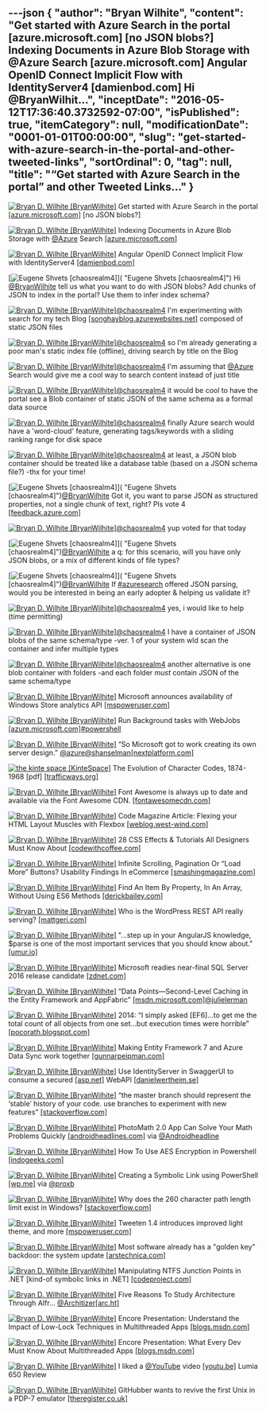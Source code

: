 ---json
{
  "author": "Bryan Wilhite",
  "content": "Get started with Azure Search in the portal [azure.microsoft.com] [no JSON blobs?] Indexing Documents in Azure Blob Storage with @Azure Search [azure.microsoft.com] Angular OpenID Connect Implicit Flow with IdentityServer4 [damienbod.com] Hi @BryanWilhit...",
  "inceptDate": "2016-05-12T17:36:40.3732592-07:00",
  "isPublished": true,
  "itemCategory": null,
  "modificationDate": "0001-01-01T00:00:00",
  "slug": "get-started-with-azure-search-in-the-portal-and-other-tweeted-links",
  "sortOrdinal": 0,
  "tag": null,
  "title": "“Get started with Azure Search in the portal” and other Tweeted Links…"
}
---

[<img alt="Bryan D. Wilhite [BryanWilhite]" src="https://songhay.blob.core.windows.net/shared-social-twitter/BryanWilhite.jpeg">](http://t.co/UNdqV0Z1zz "Bryan D. Wilhite [BryanWilhite]") Get started with Azure Search in the portal [[azure.microsoft.com]](https://azure.microsoft.com/en-us/documentation/articles/search-get-started-portal/) [no JSON blobs?]

[<img alt="Bryan D. Wilhite [BryanWilhite]" src="https://songhay.blob.core.windows.net/shared-social-twitter/BryanWilhite.jpeg">](http://t.co/UNdqV0Z1zz "Bryan D. Wilhite [BryanWilhite]") Indexing Documents in Azure Blob Storage with [@Azure](http://twitter.com/Azure) Search [[azure.microsoft.com]](https://azure.microsoft.com/en-us/documentation/articles/search-howto-indexing-azure-blob-storage/)

[<img alt="Bryan D. Wilhite [BryanWilhite]" src="https://songhay.blob.core.windows.net/shared-social-twitter/BryanWilhite.jpeg">](http://t.co/UNdqV0Z1zz "Bryan D. Wilhite [BryanWilhite]") Angular OpenID Connect Implicit Flow with IdentityServer4 [[damienbod.com]](http://damienbod.com/2016/02/26/angular-openid-connect-implicit-flow-with-identityserver4/)

[<img alt="Eugene Shvets [chaosrealm4]" src="https://songhay.blob.core.windows.net/shared-social-twitter/chaosrealm4.jpeg">]( "Eugene Shvets [chaosrealm4]") Hi [@BryanWilhite](http://twitter.com/BryanWilhite) tell us what you want to do with JSON blobs? Add chunks of JSON to index in the portal? Use them to infer index schema?

[<img alt="Bryan D. Wilhite [BryanWilhite]" src="https://songhay.blob.core.windows.net/shared-social-twitter/BryanWilhite.jpeg">](http://t.co/UNdqV0Z1zz "Bryan D. Wilhite [BryanWilhite]")[@chaosrealm4](http://twitter.com/chaosrealm4) I'm experimenting with search for my tech Blog [[songhayblog.azurewebsites.net]](http://songhayblog.azurewebsites.net/) composed of static JSON files

[<img alt="Bryan D. Wilhite [BryanWilhite]" src="https://songhay.blob.core.windows.net/shared-social-twitter/BryanWilhite.jpeg">](http://t.co/UNdqV0Z1zz "Bryan D. Wilhite [BryanWilhite]")[@chaosrealm4](http://twitter.com/chaosrealm4) so I'm already generating a poor man's static index file (offline), driving search by title on the Blog

[<img alt="Bryan D. Wilhite [BryanWilhite]" src="https://songhay.blob.core.windows.net/shared-social-twitter/BryanWilhite.jpeg">](http://t.co/UNdqV0Z1zz "Bryan D. Wilhite [BryanWilhite]")[@chaosrealm4](http://twitter.com/chaosrealm4) I'm assuming that [@Azure](http://twitter.com/Azure) Search would give me a cool way to search content instead of just title

[<img alt="Bryan D. Wilhite [BryanWilhite]" src="https://songhay.blob.core.windows.net/shared-social-twitter/BryanWilhite.jpeg">](http://t.co/UNdqV0Z1zz "Bryan D. Wilhite [BryanWilhite]")[@chaosrealm4](http://twitter.com/chaosrealm4) it would be cool to have the portal see a Blob container of static JSON of the same schema as a formal data source

[<img alt="Bryan D. Wilhite [BryanWilhite]" src="https://songhay.blob.core.windows.net/shared-social-twitter/BryanWilhite.jpeg">](http://t.co/UNdqV0Z1zz "Bryan D. Wilhite [BryanWilhite]")[@chaosrealm4](http://twitter.com/chaosrealm4) finally Azure search would have a 'word-cloud' feature, generating tags/keywords with a sliding ranking range for disk space

[<img alt="Bryan D. Wilhite [BryanWilhite]" src="https://songhay.blob.core.windows.net/shared-social-twitter/BryanWilhite.jpeg">](http://t.co/UNdqV0Z1zz "Bryan D. Wilhite [BryanWilhite]")[@chaosrealm4](http://twitter.com/chaosrealm4) at least, a JSON blob container should be treated like a database table (based on a JSON schema file?) -thx for your time!

[<img alt="Eugene Shvets [chaosrealm4]" src="https://songhay.blob.core.windows.net/shared-social-twitter/chaosrealm4.jpeg">]( "Eugene Shvets [chaosrealm4]")[@BryanWilhite](http://twitter.com/BryanWilhite) Got it, you want to parse JSON as structured properties, not a single chunk of text, right? Pls vote 4 [[feedback.azure.com]](https://feedback.azure.com/forums/263029-azure-search/suggestions/11113539-extract-document-structure-from-json-blobs)

[<img alt="Bryan D. Wilhite [BryanWilhite]" src="https://songhay.blob.core.windows.net/shared-social-twitter/BryanWilhite.jpeg">](http://t.co/UNdqV0Z1zz "Bryan D. Wilhite [BryanWilhite]")[@chaosrealm4](http://twitter.com/chaosrealm4) yup voted for that today

[<img alt="Eugene Shvets [chaosrealm4]" src="https://songhay.blob.core.windows.net/shared-social-twitter/chaosrealm4.jpeg">]( "Eugene Shvets [chaosrealm4]")[@BryanWilhite](http://twitter.com/BryanWilhite) a q: for this scenario, will you have only JSON blobs, or a mix of different kinds of file types?

[<img alt="Eugene Shvets [chaosrealm4]" src="https://songhay.blob.core.windows.net/shared-social-twitter/chaosrealm4.jpeg">]( "Eugene Shvets [chaosrealm4]")[@BryanWilhite](http://twitter.com/BryanWilhite) If [#azuresearch](http://twitter.com/search?q=%23azuresearch) offered JSON parsing, would you be interested in being an early adopter &amp; helping us validate it?

[<img alt="Bryan D. Wilhite [BryanWilhite]" src="https://songhay.blob.core.windows.net/shared-social-twitter/BryanWilhite.jpeg">](http://t.co/UNdqV0Z1zz "Bryan D. Wilhite [BryanWilhite]")[@chaosrealm4](http://twitter.com/chaosrealm4) yes, i would like to help (time permitting)

[<img alt="Bryan D. Wilhite [BryanWilhite]" src="https://songhay.blob.core.windows.net/shared-social-twitter/BryanWilhite.jpeg">](http://t.co/UNdqV0Z1zz "Bryan D. Wilhite [BryanWilhite]")[@chaosrealm4](http://twitter.com/chaosrealm4) I have a container of JSON blobs of the same schema/type -ver. 1 of your system wld scan the container and infer multiple types

[<img alt="Bryan D. Wilhite [BryanWilhite]" src="https://songhay.blob.core.windows.net/shared-social-twitter/BryanWilhite.jpeg">](http://t.co/UNdqV0Z1zz "Bryan D. Wilhite [BryanWilhite]")[@chaosrealm4](http://twitter.com/chaosrealm4) another alternative is one blob container with folders -and each folder *must* contain JSON of the same schema/type

[<img alt="Bryan D. Wilhite [BryanWilhite]" src="https://songhay.blob.core.windows.net/shared-social-twitter/BryanWilhite.jpeg">](http://t.co/UNdqV0Z1zz "Bryan D. Wilhite [BryanWilhite]") Microsoft announces availability of Windows Store analytics API [[mspoweruser.com]](http://mspoweruser.com/microsoft-announces-availability-windows-store-analytics-api/)

[<img alt="Bryan D. Wilhite [BryanWilhite]" src="https://songhay.blob.core.windows.net/shared-social-twitter/BryanWilhite.jpeg">](http://t.co/UNdqV0Z1zz "Bryan D. Wilhite [BryanWilhite]") Run Background tasks with WebJobs [[azure.microsoft.com]](https://azure.microsoft.com/en-us/documentation/articles/web-sites-create-web-jobs/)[#powershell](http://twitter.com/search?q=%23powershell)

[<img alt="Bryan D. Wilhite [BryanWilhite]" src="https://songhay.blob.core.windows.net/shared-social-twitter/BryanWilhite.jpeg">](http://t.co/UNdqV0Z1zz "Bryan D. Wilhite [BryanWilhite]") “So Microsoft got to work creating its own server design.” [@azure](http://twitter.com/azure)[@shanselman](http://twitter.com/shanselman)[[nextplatform.com]](http://www.nextplatform.com/2016/02/25/microsofts-open-compute-gambit-pays-off/)

[<img alt="the kinte space [KinteSpace]" src="https://songhay.blob.core.windows.net/shared-social-twitter/KinteSpace.png">](http://t.co/s5roAXuR0y "the kinte space [KinteSpace]") The Evolution of Character Codes, 1874-1968 [pdf] [[trafficways.org]](http://trafficways.org/ascii/ascii.pdf)

[<img alt="Bryan D. Wilhite [BryanWilhite]" src="https://songhay.blob.core.windows.net/shared-social-twitter/BryanWilhite.jpeg">](http://t.co/UNdqV0Z1zz "Bryan D. Wilhite [BryanWilhite]") Font Awesome is always up to date and available via the Font Awesome CDN. [[fontawesomecdn.com]](https://fontawesomecdn.com/)

[<img alt="Bryan D. Wilhite [BryanWilhite]" src="https://songhay.blob.core.windows.net/shared-social-twitter/BryanWilhite.jpeg">](http://t.co/UNdqV0Z1zz "Bryan D. Wilhite [BryanWilhite]") Code Magazine Article: Flexing your HTML Layout Muscles with Flexbox [[weblog.west-wind.com]](http://weblog.west-wind.com/posts/2016/Mar/03/Code-Magazine-Article-Flexing-your-HTML-Layout-Muscles-with-Flexbox)

[<img alt="Bryan D. Wilhite [BryanWilhite]" src="https://songhay.blob.core.windows.net/shared-social-twitter/BryanWilhite.jpeg">](http://t.co/UNdqV0Z1zz "Bryan D. Wilhite [BryanWilhite]") 28 CSS Effects &amp; Tutorials All Designers Must Know About [[codewithcoffee.com]](http://www.codewithcoffee.com/28-css-effects-tutorials-designers-must-know/)

[<img alt="Bryan D. Wilhite [BryanWilhite]" src="https://songhay.blob.core.windows.net/shared-social-twitter/BryanWilhite.jpeg">](http://t.co/UNdqV0Z1zz "Bryan D. Wilhite [BryanWilhite]") Infinite Scrolling, Pagination Or “Load More” Buttons? Usability Findings In eCommerce [[smashingmagazine.com]](https://www.smashingmagazine.com/2016/03/pagination-infinite-scrolling-load-more-buttons/)

[<img alt="Bryan D. Wilhite [BryanWilhite]" src="https://songhay.blob.core.windows.net/shared-social-twitter/BryanWilhite.jpeg">](http://t.co/UNdqV0Z1zz "Bryan D. Wilhite [BryanWilhite]") Find An Item By Property, In An Array, Without Using ES6 Methods [[derickbailey.com]](http://derickbailey.com/2016/02/29/find-an-item-by-property-in-an-array-without-using-es6-methods/)

[<img alt="Bryan D. Wilhite [BryanWilhite]" src="https://songhay.blob.core.windows.net/shared-social-twitter/BryanWilhite.jpeg">](http://t.co/UNdqV0Z1zz "Bryan D. Wilhite [BryanWilhite]") Who is the WordPress REST API really serving? [[mattgeri.com]](https://mattgeri.com/article/wordpress-rest-api-really-serving/)

[<img alt="Bryan D. Wilhite [BryanWilhite]" src="https://songhay.blob.core.windows.net/shared-social-twitter/BryanWilhite.jpeg">](http://t.co/UNdqV0Z1zz "Bryan D. Wilhite [BryanWilhite]") "...step up in your AngularJS knowledge, $parse is one of the most important services that you should know about." [[umur.io]](https://umur.io/advanced-angular-parse/)

[<img alt="Bryan D. Wilhite [BryanWilhite]" src="https://songhay.blob.core.windows.net/shared-social-twitter/BryanWilhite.jpeg">](http://t.co/UNdqV0Z1zz "Bryan D. Wilhite [BryanWilhite]") Microsoft readies near-final SQL Server 2016 release candidate [[zdnet.com]](http://www.zdnet.com/article/microsoft-readies-near-final-sql-server-2016-release-candidate/#ftag=RSSbaffb68)

[<img alt="Bryan D. Wilhite [BryanWilhite]" src="https://songhay.blob.core.windows.net/shared-social-twitter/BryanWilhite.jpeg">](http://t.co/UNdqV0Z1zz "Bryan D. Wilhite [BryanWilhite]") “Data Points—Second-Level Caching in the Entity Framework and AppFabric” [[msdn.microsoft.com]](https://msdn.microsoft.com/en-us/magazine/hh394143.aspx)[@julielerman](http://twitter.com/julielerman)

[<img alt="Bryan D. Wilhite [BryanWilhite]" src="https://songhay.blob.core.windows.net/shared-social-twitter/BryanWilhite.jpeg">](http://t.co/UNdqV0Z1zz "Bryan D. Wilhite [BryanWilhite]") 2014: “I simply asked [EF6]…to get me the total count of all objects from one set…but execution times were horrible” [[pocorath.blogspot.com]](http://pocorath.blogspot.com/2014/03/entity-framework-youve-failed-me.html)

[<img alt="Bryan D. Wilhite [BryanWilhite]" src="https://songhay.blob.core.windows.net/shared-social-twitter/BryanWilhite.jpeg">](http://t.co/UNdqV0Z1zz "Bryan D. Wilhite [BryanWilhite]") Making Entity Framework 7 and Azure Data Sync work together [[gunnarpeipman.com]](http://gunnarpeipman.com/2016/02/making-entity-framework-7-and-azure-data-sync-work-together/)

[<img alt="Bryan D. Wilhite [BryanWilhite]" src="https://songhay.blob.core.windows.net/shared-social-twitter/BryanWilhite.jpeg">](http://t.co/UNdqV0Z1zz "Bryan D. Wilhite [BryanWilhite]") Use IdentityServer in SwaggerUI to consume a secured [[asp.net]](http://ASP.Net) WebAPI [[danielwertheim.se]](http://danielwertheim.se/use-identityserver-in-swaggerui-to-consume-a-secured-asp-net-webapi/)

[<img alt="Bryan D. Wilhite [BryanWilhite]" src="https://songhay.blob.core.windows.net/shared-social-twitter/BryanWilhite.jpeg">](http://t.co/UNdqV0Z1zz "Bryan D. Wilhite [BryanWilhite]") “the master branch should represent the ‘stable’ history of your code. use branches to experiment with new features” [[stackoverflow.com]](http://stackoverflow.com/a/5713627/22944)

[<img alt="Bryan D. Wilhite [BryanWilhite]" src="https://songhay.blob.core.windows.net/shared-social-twitter/BryanWilhite.jpeg">](http://t.co/UNdqV0Z1zz "Bryan D. Wilhite [BryanWilhite]") PhotoMath 2.0 App Can Solve Your Math Problems Quickly [[androidheadlines.com]](http://www.androidheadlines.com/2016/02/photomath-2-0-app-can-solve-your-math-problems-quickly.html) via [@Androidheadline](http://twitter.com/Androidheadline)

[<img alt="Bryan D. Wilhite [BryanWilhite]" src="https://songhay.blob.core.windows.net/shared-social-twitter/BryanWilhite.jpeg">](http://t.co/UNdqV0Z1zz "Bryan D. Wilhite [BryanWilhite]") How To Use AES Encryption in Powershell [[indogeeks.com]](http://indogeeks.com/how-to-use-aes-encryption-in-powershell/)

[<img alt="Bryan D. Wilhite [BryanWilhite]" src="https://songhay.blob.core.windows.net/shared-social-twitter/BryanWilhite.jpeg">](http://t.co/UNdqV0Z1zz "Bryan D. Wilhite [BryanWilhite]") Creating a Symbolic Link using PowerShell [[wp.me]](http://wp.me/p11cJE-Tz) via [@proxb](http://twitter.com/proxb)

[<img alt="Bryan D. Wilhite [BryanWilhite]" src="https://songhay.blob.core.windows.net/shared-social-twitter/BryanWilhite.jpeg">](http://t.co/UNdqV0Z1zz "Bryan D. Wilhite [BryanWilhite]") Why does the 260 character path length limit exist in Windows? [[stackoverflow.com]](http://stackoverflow.com/q/1880321/22944?stw=2)

[<img alt="Bryan D. Wilhite [BryanWilhite]" src="https://songhay.blob.core.windows.net/shared-social-twitter/BryanWilhite.jpeg">](http://t.co/UNdqV0Z1zz "Bryan D. Wilhite [BryanWilhite]") Tweeten 1.4 introduces improved light theme, and more [[mspoweruser.com]](http://mspoweruser.com/tweeten-1-4-introduces-improved-light-theme-and-more/)

[<img alt="Bryan D. Wilhite [BryanWilhite]" src="https://songhay.blob.core.windows.net/shared-social-twitter/BryanWilhite.jpeg">](http://t.co/UNdqV0Z1zz "Bryan D. Wilhite [BryanWilhite]") Most software already has a "golden key" backdoor: the system update [[arstechnica.com]](http://arstechnica.com/security/2016/02/most-software-already-has-a-golden-key-backdoor-its-called-auto-update/)

[<img alt="Bryan D. Wilhite [BryanWilhite]" src="https://songhay.blob.core.windows.net/shared-social-twitter/BryanWilhite.jpeg">](http://t.co/UNdqV0Z1zz "Bryan D. Wilhite [BryanWilhite]") Manipulating NTFS Junction Points in .NET [kind-of symbolic links in .NET] [[codeproject.com]](http://www.codeproject.com/Articles/15633/Manipulating-NTFS-Junction-Points-in-NET)

[<img alt="Bryan D. Wilhite [BryanWilhite]" src="https://songhay.blob.core.windows.net/shared-social-twitter/BryanWilhite.jpeg">](http://t.co/UNdqV0Z1zz "Bryan D. Wilhite [BryanWilhite]") Five Reasons To Study Architecture Through Alfr... [@Architizer](http://twitter.com/Architizer)[[arc.ht]](http://arc.ht/1a8NpNG)

[<img alt="Bryan D. Wilhite [BryanWilhite]" src="https://songhay.blob.core.windows.net/shared-social-twitter/BryanWilhite.jpeg">](http://t.co/UNdqV0Z1zz "Bryan D. Wilhite [BryanWilhite]") Encore Presentation: Understand the Impact of Low-Lock Techniques in Multithreaded Apps [[blogs.msdn.com]](http://blogs.msdn.com/b/vancem/archive/2016/02/27/encore-presentation-understand-the-impact-of-low-lock-techniques-in-multithreaded-apps.aspx)

[<img alt="Bryan D. Wilhite [BryanWilhite]" src="https://songhay.blob.core.windows.net/shared-social-twitter/BryanWilhite.jpeg">](http://t.co/UNdqV0Z1zz "Bryan D. Wilhite [BryanWilhite]") Encore Presentation: What Every Dev Must Know About Multithreaded Apps [[blogs.msdn.com]](http://blogs.msdn.com/b/vancem/archive/2016/02/27/encode-presentation-what-every-dev-must-know-about-multithreaded-apps.aspx)

[<img alt="Bryan D. Wilhite [BryanWilhite]" src="https://songhay.blob.core.windows.net/shared-social-twitter/BryanWilhite.jpeg">](http://t.co/UNdqV0Z1zz "Bryan D. Wilhite [BryanWilhite]") I liked a [@YouTube](http://twitter.com/YouTube) video [[youtu.be]](http://youtu.be/qVlV9tA7vUc?a) Lumia 650 Review

[<img alt="Bryan D. Wilhite [BryanWilhite]" src="https://songhay.blob.core.windows.net/shared-social-twitter/BryanWilhite.jpeg">](http://t.co/UNdqV0Z1zz "Bryan D. Wilhite [BryanWilhite]") GitHubber wants to revive the first Unix in a PDP-7 emulator [[theregister.co.uk]](http://www.theregister.co.uk/2016/02/29/githubber_wants_to_revive_the_first_unix_in_a_pdp7_emulator/)
